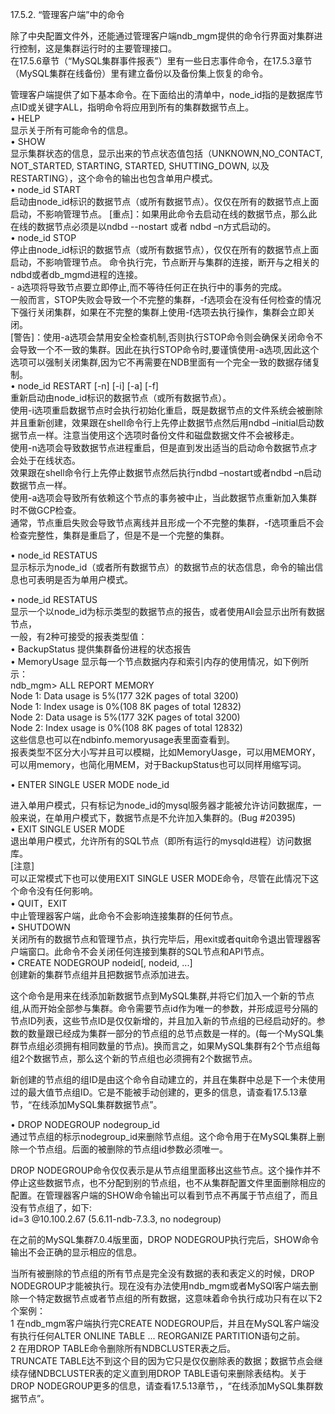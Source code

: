 17.5.2. “管理客户端”中的命令   

除了中央配置文件外，还能通过管理客户端ndb_mgm提供的命令行界面对集群进行控制，这是集群运行时的主要管理接口。  
在17.5.6章节（“MySQL集群事件报表”）里有一些日志事件命令，在17.5.3章节（MySQL集群在线备份）里有建立备份以及备份集上恢复的命令。  

管理客户端提供了如下基本命令。在下面给出的清单中，node_id指的是数据库节点ID或关键字ALL，指明命令将应用到所有的集群数据节点上。  
•  HELP  
  显示关于所有可能命令的信息。  
•  SHOW  
显示集群状态的信息，显示出来的节点状态值包括（UNKNOWN,NO_CONTACT, NOT_STARTED, STARTING, STARTED, SHUTTING_DOWN, 以及RESTARTING），这个命令的输出也包含单用户模式。  
•  node_id START   
启动由node_id标识的数据节点（或所有数据节点）。仅仅在所有的数据节点上面启动，不影响管理节点。
[重点]：如果用此命令去启动在线的数据节点，那么此在线的数据节点必须是以ndbd --nostart  或者 ndbd –n方式启动的。   
•  node_id STOP   
   停止由node_id标识的数据节点（或所有数据节点），仅仅在所有的数据节点上面启动，不影响管理节点。
	命令执行完，节点断开与集群的连接，断开与之相关的ndbd或者db_mgmd进程的连接。   
	- a选项将导致节点要立即停止,而不等待任何正在执行中的事务的完成。   
	一般而言，STOP失败会导致一个不完整的集群，-f选项会在没有任何检查的情况下强行关闭集群，如果在不完整的集群上使用-f选项去执行操作，集群会立即关闭。   
	[警告]：使用-a选项会禁用安全检查机制,否则执行STOP命令则会确保关闭命令不会导致一个不一致的集群。因此在执行STOP命令时,要谨慎使用-a选项,因此这个选项可以强制关闭集群,因为它不再需要在NDB里面有一个完全一致的数据存储复制。   
•  node_id RESTART [-n] [-i] [-a] [-f]   
重新启动由node_id标识的数据节点（或所有数据节点）。   
使用-i选项重启数据节点时会执行初始化重启，既是数据节点的文件系统会被删除并且重新创建，效果跟在shell命令行上先停止数据节点然后用ndbd –initial启动数据节点一样。注意当使用这个选项时备份文件和磁盘数据文件不会被移走。   
使用-n选项会导致数据节点进程重启，但是直到发出适当的启动命令数据节点才会处于在线状态。   
效果跟在shell命令行上先停止数据节点然后执行ndbd –nostart或者ndbd –n启动数据节点一样。   
使用-a选项会导致所有依赖这个节点的事务被中止，当此数据节点重新加入集群时不做GCP检查。   
通常，节点重启失败会导致节点离线并且形成一个不完整的集群，-f选项重启不会检查完整性，集群是重启了，但是不是一个完整的集群。   

•  node_id RESTATUS   
显示标示为node_id（或者所有数据节点）的数据节点的状态信息，命令的输出信息也可表明是否为单用户模式。   

•  node_id RESTATUS   
显示一个以node_id为标示类型的数据节点的报告，或者使用All会显示出所有数据节点，   
一般，有2种可接受的报表类型值：   
	•  BackupStatus  提供集群备份进程的状态报告   
	•  MemoryUsage  显示每一个节点数据内存和索引内存的使用情况，如下例所示：   
ndb_mgm> ALL REPORT MEMORY   
Node 1: Data usage is 5%(177 32K pages of total 3200)   
Node 1: Index usage is 0%(108 8K pages of total 12832)   
Node 2: Data usage is 5%(177 32K pages of total 3200)   
Node 2: Index usage is 0%(108 8K pages of total 12832)   
     这些信息也可以在ndbinfo.memoryusage表里面查看到。   
    报表类型不区分大小写并且可以模糊，比如MemoryUasge，可以用MEMORY，可以用memory，也简化用MEM，对于BackupStatus也可以同样用缩写词。   

•  ENTER SINGLE USER MODE node_id   

进入单用户模式，只有标记为node_id的mysql服务器才能被允许访问数据库，一般来说，在单用户模式下，数据节点是不允许加入集群的。(Bug #20395)   
•  EXIT SINGLE USER MODE   
退出单用户模式，允许所有的SQL节点（即所有运行的mysqld进程）访问数据库。   
   [注意]    
	可以正常模式下也可以使用EXIT SINGLE USER MODE命令，尽管在此情况下这个命令没有任何影响。   
•  QUIT，EXIT   
中止管理器客户端，此命令不会影响连接集群的任何节点。   
•  SHUTDOWN   
关闭所有的数据节点和管理节点，执行完毕后，用exit或者quit命令退出管理器客户端窗口。此命令不会关闭任何连接到集群的SQL节点和API节点。   
•  CREATE NODEGROUP nodeid[, nodeid, ...]   
创建新的集群节点组并且把数据节点添加进去。   

这个命令是用来在线添加新数据节点到MySQL集群,并将它们加入一个新的节点组,从而开始全部参与集群。命令需要节点id作为唯一的参数，并形成逗号分隔的节点ID列表，这些节点ID是仅仅新增的，并且加入新的节点组的已经启动好的。参数的数量跟已经成为集群一部分的节点组的总节点数是一样的。(每一个MySQL集群节点组必须拥有相同数量的节点)。换而言之，如果MySQL集群有2个节点组每组2个数据节点，那么这个新的节点组也必须拥有2个数据节点。   

新创建的节点组的组ID是由这个命令自动建立的，并且在集群中总是下一个未使用过的最大值节点组ID。它是不能被手动创建的，更多的信息，请查看17.5.13章节，“在线添加MySQL集群数据节点”。   

•  DROP NODEGROUP nodegroup_id   
通过节点组的标示nodegroup_id来删除节点组。这个命令用于在MySQL集群上删除一个节点组。后面的被删除的节点组id参数必须唯一。   

DROP NODEGROUP命令仅仅表示是从节点组里面移出这些节点。这个操作并不停止这些数据节点，也不分配到别的节点组，也不从集群配置文件里面删除相应的配置。在管理器客户端的SHOW命令输出可以看到节点不再属于节点组了，而且没有节点组了，如下:    
id=3 @10.100.2.67 (5.6.11-ndb-7.3.3, no nodegroup)   

在之前的MySQL集群7.0.4版里面，DROP NODEGROUP执行完后，SHOW命令输出不会正确的显示相应的信息。   

当所有被删除的节点组的所有节点是完全没有数据的表和表定义的时候，DROP NODEGROUP才能被执行。现在没有办法使用ndb_mgm或者MySQl客户端去删除一个特定数据节点或者节点组的所有数据，这意味着命令执行成功只有在以下2个案例：   
1 在ndb_mgm客户端执行完CREATE NODEGROUP后，并且在MySQL客户端没有执行任何ALTER ONLINE TABLE ... REORGANIZE PARTITION语句之前。   
2 在用DROP TABLE命令删除所有NDBCLUSTER表之后。   
	TRUNCATE TABLE达不到这个目的因为它只是仅仅删除表的数据；数据节点会继续存储NDBCLUSTER表的定义直到用DROP TABLE语句来删除表结构。关于DROP NODEGROUP更多的信息，请查看17.5.13章节，，“在线添加MySQL集群数据节点”。   

